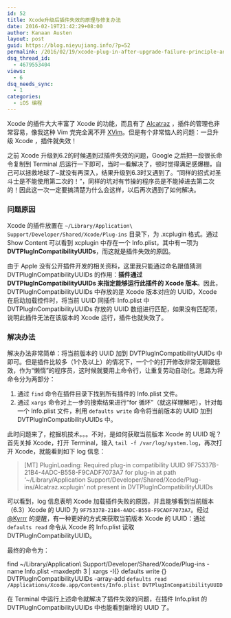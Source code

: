 ```yaml
---
id: 52
title: Xcode升级后插件失效的原理与修复办法
date: 2016-02-19T21:42:29+08:00
author: Kanaan Austen
layout: post
guid: https://blog.nieyujiang.info/?p=52
permalink: /2016/02/19/xcode-plug-in-after-upgrade-failure-principle-and-repair-methods/
dsq_thread_id:
  - 4679553404
views:
  - 6
dsq_needs_sync:
  - 1
categories:
  - iOS 编程
---
```

Xcode 的插件大大丰富了 Xcode 的功能，而且有了 [Alcatraz](https://github.com/supermarin/Alcatraz) ，插件的管理也非常容易，像我这种 Vim 党完全离不开 [XVim](https://github.com/XVimProject/XVim)。但是有个非常恼人的问题：一旦升级 Xcode ，插件就失效！

之前 Xcode 升级到6.2的时候遇到过插件失效的问题，Google 之后把一段很长命令复制到 Terminal 后运行一下即可，当时一看解决了，顿时觉得满足感爆棚，自己可以拯救地球了~就没有再深入，结果升级到6.3时又遇到了。“同样的招式对圣斗士是不能使用第二次的！”，同样的坑对有节操的程序员是不能掉进去第二次的！因此这一次一定要搞清楚为什么会这样，以后再次遇到了如何解决。

### 问题原因

Xcode 的插件放置在 `~/Library/Application\ Support/Developer/Shared/Xcode/Plug-ins` 目录下，为 .xcplugin 格式。通过 Show Content 可以看到 xcplugin 中存在一个 Info.plist，其中有一项为 **DVTPlugInCompatibilityUUIDs**，而这就是插件失效的原因。

由于 Apple 没有公开插件开发的相关资料，这里我只能通过命名跟值猜测 DVTPlugInCompatibilityUUIDs 的作用：**插件通过 DVTPlugInCompatibilityUUIDs 来指定能够运行此插件的 Xcode 版本**。因此，DVTPlugInCompatibilityUUIDs 中存放的是 Xcode 版本对应的 UUID，Xcode 在启动加载控件时，将当前 UUID 同插件 Info.plist 中 DVTPlugInCompatibilityUUIDs 存放的 UUID 数组进行匹配，如果没有匹配项，说明此插件无法在该版本的 Xcode 运行，插件也就失效了。

### 解决办法

解决办法非常简单：将当前版本的 UUID 加到 DVTPlugInCompatibilityUUIDs 中即可。但是插件比较多（1个及以上）的情况下，一个个的打开修改非常无聊跟低效，作为“懒惰”的程序员，这时候就要用上命令行，让重复劳动自动化。思路为将命令分为两部分：

  1. 通过 `find` 命令在插件目录下找到所有插件的 Info.plist 文件。
  2. 通过 `xargs` 命令对上一步的搜索结果进行“for 循环”（就这样理解吧），针对每一个 Info.plist 文件，利用 `defaults write` 命令将当前版本的 UUID 加到 DVTPlugInCompatibilityUUIDs 中。

此时问题来了，挖掘机技术。。。不对，是如何获取当前版本 Xcode 的 UUID 呢？首先关掉 Xcode，打开 Terminal，输入 `tail -f /var/log/system.log`，再次打开 Xcode，就能看到如下 log 信息：

> [MT] PluginLoading: Required plug-in compatibility UUID 9F75337B-21B4-4ADC-B558-F9CADF7073A7 for plug-in at path ‘~/Library/Application Support/Developer/Shared/Xcode/Plug-ins/Alcatraz.xcplugin’ not present in DVTPlugInCompatibilityUUIDs 

可以看到，log 信息表明 Xcode 加载插件失败的原因，并且能够看到当前版本（6.3）Xcode 的 UUID 为 `9F75337B-21B4-4ADC-B558-F9CADF7073A7`。经过 [@Kyrrr](http://weibo.com/u/2626996387) 的提醒，有一种更好的方式来获取当前版本 Xcode 的 UUID：通过 `defaults read` 命令从 Xcode 的 Info.plist 读取 DVTPlugInCompatibilityUUID。

最终的命令为：

find ~/Library/Application\ Support/Developer/Shared/Xcode/Plug-ins -name Info.plist -maxdepth 3 | xargs -I{} defaults write {} DVTPlugInCompatibilityUUIDs -array-add `defaults read /Applications/Xcode.app/Contents/Info.plist DVTPlugInCompatibilityUUID`

在 Terminal 中运行上述命令就解决了插件失效的问题，在插件 Info.plist 的 DVTPlugInCompatibilityUUIDs 中也能看到新增的 UUID 了。